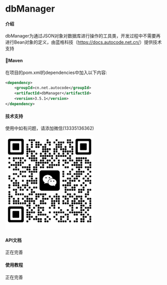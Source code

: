 # dbManager

#### 介绍
dbManager为通过JSON对象对数据库进行操作的工具类，开发过程中不需要再进行Bean对象的定义，由蓝格科技（<https://docs.autocode.net.cn/>）提供技术支持


#### 🍊Maven
在项目的pom.xml的dependencies中加入以下内容:
```xml
<dependency>
    <groupId>cn.net.autocode</groupId>
    <artifactId>dbManager</artifactId>
    <version>3.5.1</version>
</dependency>
```

#### 技术支持
使用中如有问题，请添加微信(13335136362)

<img src="\img.png" width="280px" height="auto">

#### API文档
正在完善

#### 使用教程
正在完善



